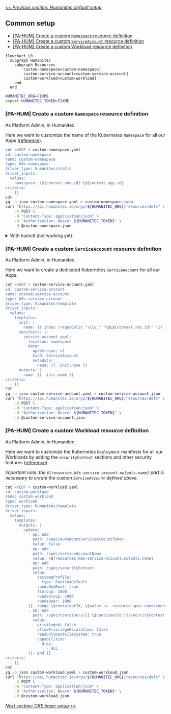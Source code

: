 [_<< Previous section: Humanitec default setup_](/docs/humanitec-default.md)

## Common setup

- [[PA-HUM] Create a custom `Namespace` resource definition](#pa-hum-create-a-custom-namespace-resource-definition)
- [[PA-HUM] Create a custom `ServiceAccount` resource definition](#pa-hum-create-a-custom-serviceaccount-resource-definition)
- [[PA-HUM] Create a custom Workload resource definition](#pa-hum-create-a-custom-workload-resource-definition)

```mermaid
flowchart LR
  subgraph Humanitec
    subgraph Resources
        custom-namespace>custom-namespace]
        custom-service-account>custom-service-account]
        custom-workload>custom-workload]
    end
  end
```

```bash
HUMANITEC_ORG=FIXME
export HUMANITEC_TOKEN=FIXME
```

### [PA-HUM] Create a custom `Namespace` resource definition

As Platform Admin, in Humanitec.

Here we want to customize the name of the Kubernetes `Namespace` for all our Apps ([reference](https://docs.humanitec.com/guides/orchestrate-infrastructure/define-namespaces)).

```bash
cat <<EOF > custom-namespace.yaml
id: custom-namespace
name: custom-namespace
type: k8s-namespace
driver_type: humanitec/static
driver_inputs:
  values:
    namespace: \${context.env.id}-\${context.app.id}
criteria:
  - {}
EOF
yq -o json custom-namespace.yaml > custom-namespace.json
curl "https://api.humanitec.io/orgs/${HUMANITEC_ORG}/resources/defs" \
    -X POST \
    -H "Content-Type: application/json" \
    -H "Authorization: Bearer ${HUMANITEC_TOKEN}" \
    -d @custom-namespace.json
```

<details>
  <summary>With humctl (not working yet).</summary>

  ```bash
  cat <<EOF > custom-namespace.yaml
  apiVersion: core.api.humanitec.io/v1
  kind: Definition
  metadata:
    id: custom-namespace
  object:
    name: custom-namespace
    type: k8s-namespace
    driverType: humanitec/static
    driverInputs:
      values:
        namespace: \${context.env.id}-\${context.app.id}
    criteria:
      - {}
  EOF
  humctl create \
      --context /orgs/${HUMANITEC_ORG} \
      -f custom-namespace.yaml
  ```
</details>


### [PA-HUM] Create a custom `ServiceAccount` resource definition

As Platform Admin, in Humanitec.

Here we want to create a dedicated Kubernetes `ServiceAccount` for all our Apps.

```bash
cat <<EOF > custom-service-account.yaml
id: custom-service-account
name: custom-service-account
type: k8s-service-account
driver_type: humanitec/template
driver_inputs:
  values:
    templates:
      init: |
        name: {{ index (regexSplit "\\\\." "\$\${context.res.id}" -1) 1 }}
      manifests: |-
        service-account.yaml:
          location: namespace
          data:
            apiVersion: v1
            kind: ServiceAccount
            metadata:
              name: {{ .init.name }}
      outputs: |
        name: {{ .init.name }}
criteria:
  - {}
EOF
yq -o json custom-service-account.yaml > custom-service-account.json
curl "https://api.humanitec.io/orgs/${HUMANITEC_ORG}/resources/defs" \
    -X POST \
    -H "Content-Type: application/json" \
    -H "Authorization: Bearer ${HUMANITEC_TOKEN}" \
    -d @custom-service-account.json
```

### [PA-HUM] Create a custom Workload resource definition

As Platform Admin, in Humanitec.

Here we want to customize the Kubernetes `Deployment` manifests for all our Workloads by adding the `securityContext` sections and other security features ([reference](https://docs.humanitec.com/integrations/resource-types/workload)).

_Important note: the `${resources.k8s-service-account.outputs.name}` part is necessary to create the custom `ServiceAccount` defined above._

```bash
cat <<EOF > custom-workload.yaml
id: custom-workload
name: custom-workload
type: workload
driver_type: humanitec/template
driver_inputs:
  values:
    templates:
      outputs: |
        update:
          - op: add
            path: /spec/automountServiceAccountToken
            value: false
          - op: add
            path: /spec/serviceAccountName
            value: \${resources.k8s-service-account.outputs.name}
          - op: add
            path: /spec/securityContext
            value:
              seccompProfile:
                type: RuntimeDefault
              runAsNonRoot: true
              fsGroup: 1000
              runAsGroup: 1000
              runAsUser: 1000
          {{- range \$containerId, \$value := .resource.spec.containers }}
          - op: add
            path: /spec/containers/{{ \$containerId }}/securityContext
            value:
              privileged: false
              allowPrivilegeEscalation: false
              readOnlyRootFilesystem: true
              capabilities:
                drop:
                  - ALL
          {{- end }}
criteria:
  - {}
EOF
yq -o json custom-workload.yaml > custom-workload.json
curl "https://api.humanitec.io/orgs/${HUMANITEC_ORG}/resources/defs" \
    -X POST \
    -H "Content-Type: application/json" \
    -H "Authorization: Bearer ${HUMANITEC_TOKEN}" \
    -d @custom-workload.json
```

[_Next section: GKE basic setup >>_](/docs/gke-basic.md)